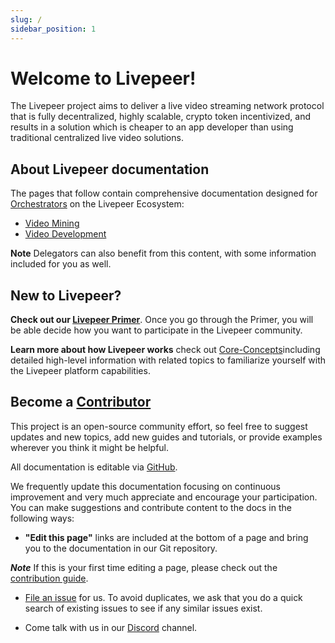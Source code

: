 ```yaml
---
slug: /
sidebar_position: 1
---
```


# Welcome to Livepeer!

The Livepeer project aims to deliver a live video streaming network protocol that is fully decentralized, highly scalable, crypto token incentivized, and
results in a solution which is cheaper to an app developer than using traditional centralized live video solutions. 

## About Livepeer documentation

The pages that follow contain comprehensive documentation designed for [Orchestrators](/livepeer-quick-start/video-mining-quick-start/choosing-a-role.md) on the Livepeer Ecosystem:

- [Video Mining](/core-concepts/video-mining-concepts/video-mining-core-concepts.md)
- [Video Development](/how-to-guides/video-development/video-developers
)

**Note** Delegators can also benefit from this content, with some information included for you as well.

## New to Livepeer? 

**Check out our [Livepeer Primer](https://livepeer.org/primer)**. Once you go through the Primer, you will be able decide how you want to participate in the Livepeer community.

**Learn more about how Livepeer works** check out [Core-Concepts](/core-concepts/core-concepts.md)including detailed high-level information with related topics to familiarize yourself with the Livepeer platform capabilities.

<!---[Protocol Overview](/protocol/core-concepts/overview).--->


## Become a [Contributor](/contributors) 

This project is an open-source community effort, so feel free to suggest updates and new topics, add new guides and tutorials, or provide examples wherever you think it might be helpful.

All documentation is editable via [GitHub](https://github.com/livepeer/livepeer-org/tree/master/docs).

We frequently update this documentation focusing on continuous improvement and very much appreciate and encourage your participation. You can make suggestions and contribute content to the docs in the following ways:

-   **"Edit this page"** links are included at the bottom of a page and bring you to the documentation in our Git repository. 

***Note*** If this is your first time editing a page, please check out the [contribution guide](/contributing/overview).

-  [File an issue](https://github.com/livepeer/docs) for us. To avoid duplicates, we ask that you do a quick search of existing issues to see if any similar issues exist.

-   Come talk with us in our [Discord](https://discord.gg/uaPhtyrWsF) channel.